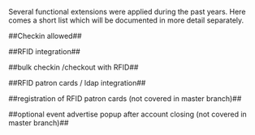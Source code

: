 Several functional extensions were applied during the past years. Here comes a short list which will be documented in more detail separately.

##Checkin allowed##

##RFID integration##

##bulk checkin /checkout with RFID##

##RFID patron cards / ldap integration##

##registration of RFID patron cards (not covered in master branch)##

##optional event advertise popup after account closing (not covered in master branch)##
